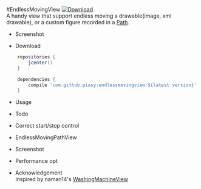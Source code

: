 #EndlessMovingView
[ ![Download](https://api.bintray.com/packages/piasy/maven/HandyWidgets/images/download.svg) ](https://bintray.com/piasy/maven/HandyWidgets/_latestVersion)  
A handy view that support endless moving a drawable(image, xml drawable), or a custom figure recorded in a [Path](http://developer.android.com/reference/android/graphics/Path.html).

+  Screenshot  

+  Download
```groovy
    repositories {
        jcenter()
    }

    dependencies {
        compile 'com.github.piasy:endlessmovingview:${latest version}'
    }
```
+  Usage
  
+  Todo
  +  Correct start/stop control
  +  EndlessMovingPathView
  +  Screenshot
  +  Performance opt
+  Acknowledgement  
Inspired by naman14's [WashingMachineView](https://github.com/naman14/WashingMachineView)
